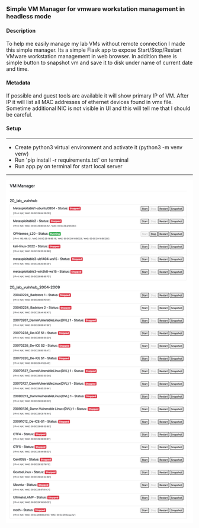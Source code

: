 ### Simple VM Manager for vmware workstation management in headless  mode


#### Description 
To help me easily manage my lab VMs without remote connection I made this simple manager. 
Its a simple Flask app to expose Start/Stop/Restart VMware workstation management in web browser. 
In addition there is simple button to snapshot vm and save it to disk under name of current date and time.

#### Metadata
If possible and guest tools are available it will show primary IP of VM. 
After IP it will list all MAC addresses of ethernet devices found in vmx file. 
Sometime additional NIC is not visible in UI and this will tell me that I should be careful. 


#### Setup
<hr>

- Create python3 virtual environment and activate it (python3 -m venv venv)
- Run 'pip install -r requirements.txt' on terminal
- Run app.py on terminal for start local server
<hr>







![example](templates/VM_Manager.png)
